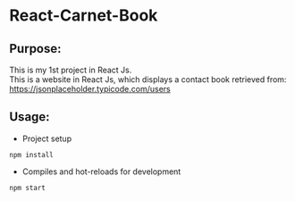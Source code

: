 # React-Carnet-Book
## Purpose:

This is my 1st project in React Js.<br/>
This is a website in React Js, which displays a contact book retrieved from: https://jsonplaceholder.typicode.com/users

## Usage:
- Project setup
```
npm install
```

- Compiles and hot-reloads for development
```
npm start
```
